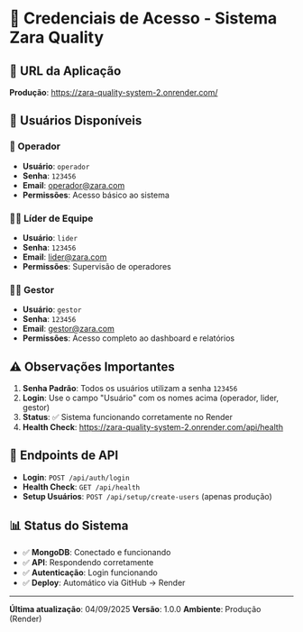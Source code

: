 # 🔐 Credenciais de Acesso - Sistema Zara Quality

## 📍 URL da Aplicação
**Produção**: https://zara-quality-system-2.onrender.com/

## 👥 Usuários Disponíveis

### 👷 Operador
- **Usuário**: `operador`
- **Senha**: `123456`
- **Email**: operador@zara.com
- **Permissões**: Acesso básico ao sistema

### 👨‍🏭 Líder de Equipe
- **Usuário**: `lider`
- **Senha**: `123456`
- **Email**: lider@zara.com
- **Permissões**: Supervisão de operadores

### 👨‍💼 Gestor
- **Usuário**: `gestor`
- **Senha**: `123456`
- **Email**: gestor@zara.com
- **Permissões**: Acesso completo ao dashboard e relatórios

## ⚠️ Observações Importantes

1. **Senha Padrão**: Todos os usuários utilizam a senha `123456`
2. **Login**: Use o campo "Usuário" com os nomes acima (operador, lider, gestor)
3. **Status**: ✅ Sistema funcionando corretamente no Render
4. **Health Check**: https://zara-quality-system-2.onrender.com/api/health

## 🔧 Endpoints de API

- **Login**: `POST /api/auth/login`
- **Health Check**: `GET /api/health`
- **Setup Usuários**: `POST /api/setup/create-users` (apenas produção)

## 📊 Status do Sistema

- ✅ **MongoDB**: Conectado e funcionando
- ✅ **API**: Respondendo corretamente
- ✅ **Autenticação**: Login funcionando
- ✅ **Deploy**: Automático via GitHub → Render

---

**Última atualização**: 04/09/2025
**Versão**: 1.0.0
**Ambiente**: Produção (Render)